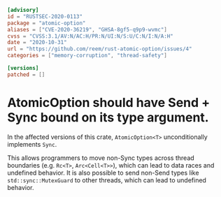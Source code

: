 ```toml
[advisory]
id = "RUSTSEC-2020-0113"
package = "atomic-option"
aliases = ["CVE-2020-36219", "GHSA-8gf5-q9p9-wvmc"]
cvss = "CVSS:3.1/AV:N/AC:H/PR:N/UI:N/S:U/C:N/I:N/A:H"
date = "2020-10-31"
url = "https://github.com/reem/rust-atomic-option/issues/4"
categories = ["memory-corruption", "thread-safety"]

[versions]
patched = []
```

# AtomicOption should have Send + Sync bound on its type argument.

In the affected versions of this crate,
`AtomicOption<T>` unconditionally implements `Sync`.

This allows programmers to move non-Sync types across thread boundaries (e.g. `Rc<T>`, `Arc<Cell<T>>`), which can lead to data races and undefined behavior. 
It is also possible to send non-Send types like `std::sync::MutexGuard` to other threads, which can lead to undefined behavior.
